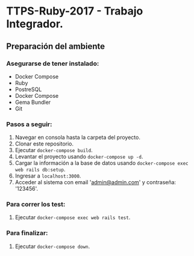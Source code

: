 # TTPS-Ruby-2017 - Trabajo Integrador.

## Preparación del ambiente

### Asegurarse de tener instalado:
- Docker Compose
- Ruby
- PostreSQL
- Docker Compose
- Gema Bundler
- Git

### Pasos a seguir:

1. Navegar en consola hasta la carpeta del proyecto.
2. Clonar este repositorio.
3. Ejecutar ` docker-compose build `.
4. Levantar el proyecto usando ` docker-compose up -d `.
5. Cargar la información a la base de datos usando ` docker-compose exec web rails db:setup `.
6. Ingresar a ` localhost:3000 `.
7. Acceder al sistema con email 'admin@admin.com' y contraseña: '123456'.

### Para correr los test:

1. Ejecutar ` docker-compose exec web rails test `.

### Para finalizar:

1. Ejecutar ` docker-compose down `.
